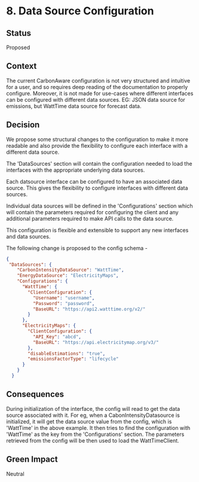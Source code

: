 # 8. Data Source Configuration

## Status

Proposed

## Context

The current CarbonAware configuration is not very structured and intuitive for a user, and so requires deep reading of the documentation to properly configure. Moreover, it is not made for use-cases where different interfaces can be configured with different data sources. EG: JSON data source for emissions, but WattTime data source for forecast data. 

## Decision
We propose some structural changes to the configuration to make it more readable and also provide the flexibility to configure each interface with a different data source. 

The 'DataSources' section will contain the configuration needed to load the interfaces with the appropriate underlying data sources. 

Each datsource interface can be configured to have an associated data source. This gives the flexibility to configure interfaces with different data sources. 

Individual data sources will be defined in the 'Configurations' section which will contain the parameters required for configuring the client and any additional parameters required to make API calls to the data source. 

This configuration is flexible and extensible to support any new interfaces and data sources.

The following change is proposed to the config schema -

```json
{
 "DataSources": {
    "CarbonIntensityDataSource": "WattTime",
    "EnergyDataSource": "ElectricityMaps",
    "Configurations": {
      "WattTime": {
        "ClientConfiguration": {
          "Username": "username",
          "Password": "password",
          "BaseURL": "https://api2.watttime.org/v2/"
        }
      },
      "ElectricityMaps": {
        "ClientConfiguration": {
          "API_Key": "abcd",
          "BaseURL": "https://api.electricitymap.org/v3/"
        },
        "disableEstimations": "true",
        "emissionsFactorType": "lifecycle"
      }
    }
  }
```

## Consequences
During initialization of the interface, the config will read to get the data source associated with it. For eg, when a CabonIntensityDatasource is initialized, it will get the data source value from the config, which is 'WattTime' in the above example. It then tries to find the configuration with 'WattTime' as the key from the 'Configurations' section. The parameters retrieved from the config will be then used to load the WattTimeClient.

## Green Impact

Neutral
